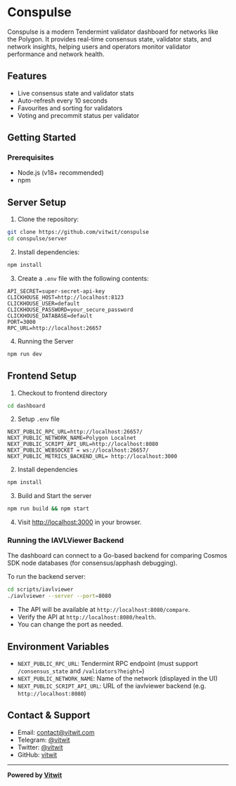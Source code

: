 # Conspulse

Conspulse is a modern Tendermint validator dashboard for networks like the Polygon. It provides real-time consensus state, validator stats, and network insights, helping users and operators monitor validator performance and network health.

## Features
- Live consensus state and validator stats
- Auto-refresh every 10 seconds
- Favourites and sorting for validators
- Voting and precommit status per validator

## Getting Started

### Prerequisites
- Node.js (v18+ recommended)
- npm

## Server Setup 
1. Clone the repository:

``` sh
git clone https://github.com/vitwit/conspulse
cd conspulse/server
```
2. Install dependencies:

``` sh
npm install
```

3. Create a `.env` file with the following contents:

```env
API_SECRET=super-secret-api-key
CLICKHOUSE_HOST=http://localhost:8123
CLICKHOUSE_USER=default
CLICKHOUSE_PASSWORD=your_secure_password
CLICKHOUSE_DATABASE=default
PORT=3000
RPC_URL=http://localhost:26657
```

4. Running the Server

``` sh
npm run dev
```

## Frontend Setup 

1. Checkout to frontend directory

``` sh
cd dashboard
```

2. Setup `.env` file

``` env
NEXT_PUBLIC_RPC_URL=http://localhost:26657/
NEXT_PUBLIC_NETWORK_NAME=Polygon Localnet
NEXT_PUBLIC_SCRIPT_API_URL=http://localhost:8080
NEXT_PUBLIC_WEBSOCKET = ws://localhost:26657/
NEXT_PUBLIC_METRICS_BACKEND_URL= http://localhost:3000
```

2. Install dependencies

``` sh
npm install
```

3. Build and Start the server

``` sh
npm run build && npm start
```

4. Visit [http://localhost:3000](http://localhost:3000) in your browser.

### Running the IAVLViewer Backend
The dashboard can connect to a Go-based backend for comparing Cosmos SDK node databases (for consensus/apphash debugging).

To run the backend server:
```sh
cd scripts/iavlviewer
./iavlviewer --server --port=8080
```
- The API will be available at `http://localhost:8080/compare`.
- Verify the API at `http://localhost:8080/health`.
- You can change the port as needed.

## Environment Variables
- `NEXT_PUBLIC_RPC_URL`: Tendermint RPC endpoint (must support `/consensus_state` and `/validators?height=`)
- `NEXT_PUBLIC_NETWORK_NAME`: Name of the network (displayed in the UI)
- `NEXT_PUBLIC_SCRIPT_API_URL`: URL of the iavlviewer backend (e.g. `http://localhost:8080`)

## Contact & Support
- Email: [contact@vitwit.com](mailto:contact@vitwit.com)
- Telegram: [@vitwit](https://t.me/+3bXmS6GE4HRjYmU1)
- Twitter: [@vitwit](https://twitter.com/vitwit_)
- GitHub: [vitwit](https://github.com/vitwit)

---

**Powered by [Vitwit](https://vitwit.com)** 